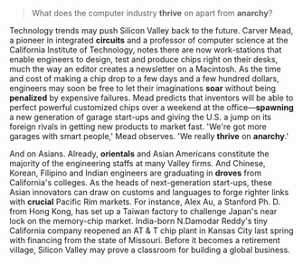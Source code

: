 >  What does the computer industry **thrive** on apart from **anarchy**?



Technology trends may push Silicon Valley back to the future. Carver Mead, a pioneer in integrated **circuits** and a professor of computer science at the California Institute of Technology, notes there are now work-stations that enable engineers to design, test and produce chips right on their desks, much the way an editor creates a newsletter on a Macintosh. As the time and cost of making a chip drop to a few days and a few hundred dollars, engineers may soon be free to let their imaginations **soar** without being **penalized** by expensive failures. Mead predicts that inventors will be able to perfect powerful customized chips over a weekend at the office—**spawning** a new generation of garage start-ups and giving the U.S. a jump on its foreign rivals in getting new products to market fast. 'We're got more garages with smart people,' Mead observes. 'We really **thrive** on **anarchy**.'



And on Asians. Already, **orientals** and Asian Americans constitute the majority of the engineering staffs at many Valley firms. And Chinese, Korean, Filipino and Indian engineers are graduating in **droves** from California's colleges. As the heads of next-generation start-ups, these Asian innovators can draw on customs and languages to forge righter links with **crucial** Pacific Rim markets. For instance, Alex Au, a Stanford Ph. D. from Hong Kong, has set up a Taiwan factory to challenge Japan's near lock on the memory-chip market. India-born N.Damodar Reddy's tiny California company reopened an AT & T chip plant in Kansas City last spring with financing from the state of Missouri. Before it becomes a retirement village, Silicon Valley may prove a classroom for building a global business.


